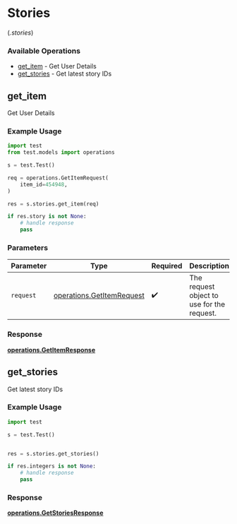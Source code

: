 # Stories
(*.stories*)

### Available Operations

* [get_item](#get_item) - Get User Details
* [get_stories](#get_stories) - Get latest story IDs

## get_item

Get User Details

### Example Usage

```python
import test
from test.models import operations

s = test.Test()

req = operations.GetItemRequest(
    item_id=454948,
)

res = s.stories.get_item(req)

if res.story is not None:
    # handle response
    pass
```

### Parameters

| Parameter                                                              | Type                                                                   | Required                                                               | Description                                                            |
| ---------------------------------------------------------------------- | ---------------------------------------------------------------------- | ---------------------------------------------------------------------- | ---------------------------------------------------------------------- |
| `request`                                                              | [operations.GetItemRequest](../../models/operations/getitemrequest.md) | :heavy_check_mark:                                                     | The request object to use for the request.                             |


### Response

**[operations.GetItemResponse](../../models/operations/getitemresponse.md)**


## get_stories

Get latest story IDs

### Example Usage

```python
import test

s = test.Test()


res = s.stories.get_stories()

if res.integers is not None:
    # handle response
    pass
```


### Response

**[operations.GetStoriesResponse](../../models/operations/getstoriesresponse.md)**

